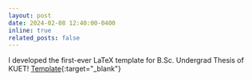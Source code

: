 ```yaml
---
layout: post
date: 2024-02-08 12:40:00-0400
inline: true
related_posts: false
---
```


I developed the first-ever LaTeX template for B.Sc. Undergrad Thesis of KUET! [Template](https://www.overleaf.com/latex/templates/kuet-b-dot-sc-thesis-template-md-abrar-jahin/gkcnqrscxpqm){:target="_blank"}
